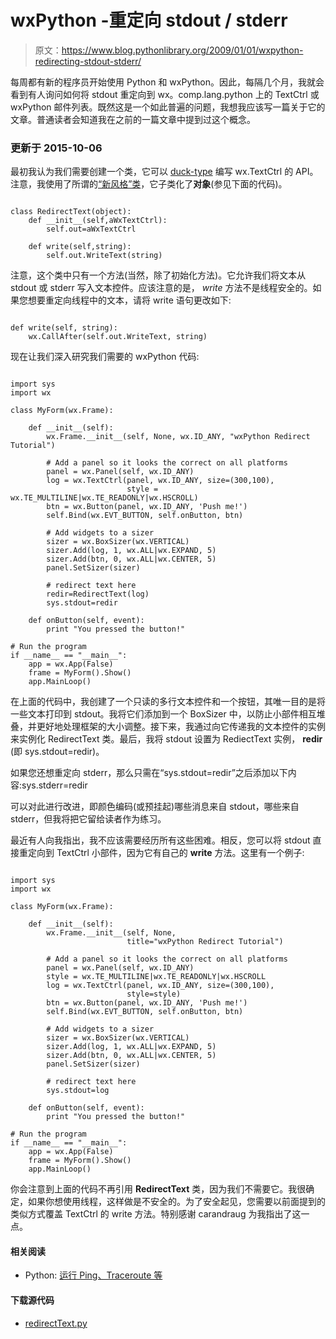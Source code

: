 # wxPython -重定向 stdout / stderr

> 原文：<https://www.blog.pythonlibrary.org/2009/01/01/wxpython-redirecting-stdout-stderr/>

每周都有新的程序员开始使用 Python 和 wxPython。因此，每隔几个月，我就会看到有人询问如何将 stdout 重定向到 wx。comp.lang.python 上的 TextCtrl 或 wxPython 邮件列表。既然这是一个如此普遍的问题，我想我应该写一篇关于它的文章。普通读者会知道我在之前的一篇文章中提到过这个概念。

### **更新于 2015-10-06**

最初我认为我们需要创建一个类，它可以 [duck-type](http://en.wikipedia.org/wiki/Duck_typing) 编写 wx.TextCtrl 的 API。注意，我使用了所谓的[“新风格”类](http://www.python.org/doc/newstyle/)，它子类化了**对象**(参见下面的代码)。

```

class RedirectText(object):
    def __init__(self,aWxTextCtrl):
        self.out=aWxTextCtrl

    def write(self,string):
        self.out.WriteText(string)

```

注意，这个类中只有一个方法(当然，除了初始化方法)。它允许我们将文本从 stdout 或 stderr 写入文本控件。应该注意的是， *write* 方法不是线程安全的。如果您想要重定向线程中的文本，请将 write 语句更改如下:

```

def write(self, string):
    wx.CallAfter(self.out.WriteText, string)

```

现在让我们深入研究我们需要的 wxPython 代码:

```

import sys
import wx

class MyForm(wx.Frame):

    def __init__(self):
        wx.Frame.__init__(self, None, wx.ID_ANY, "wxPython Redirect Tutorial")

        # Add a panel so it looks the correct on all platforms
        panel = wx.Panel(self, wx.ID_ANY)
        log = wx.TextCtrl(panel, wx.ID_ANY, size=(300,100),
                          style = wx.TE_MULTILINE|wx.TE_READONLY|wx.HSCROLL)
        btn = wx.Button(panel, wx.ID_ANY, 'Push me!')
        self.Bind(wx.EVT_BUTTON, self.onButton, btn)

        # Add widgets to a sizer        
        sizer = wx.BoxSizer(wx.VERTICAL)
        sizer.Add(log, 1, wx.ALL|wx.EXPAND, 5)
        sizer.Add(btn, 0, wx.ALL|wx.CENTER, 5)
        panel.SetSizer(sizer)

        # redirect text here
        redir=RedirectText(log)
        sys.stdout=redir

    def onButton(self, event):        
        print "You pressed the button!"

# Run the program
if __name__ == "__main__":
    app = wx.App(False)
    frame = MyForm().Show()
    app.MainLoop()

```

在上面的代码中，我创建了一个只读的多行文本控件和一个按钮，其唯一目的是将一些文本打印到 stdout。我将它们添加到一个 BoxSizer 中，以防止小部件相互堆叠，并更好地处理框架的大小调整。接下来，我通过向它传递我的文本控件的实例来实例化 RedirectText 类。最后，我将 stdout 设置为 RediectText 实例， **redir** (即 sys.stdout=redir)。

如果您还想重定向 stderr，那么只需在“sys.stdout=redir”之后添加以下内容:sys.stderr=redir

可以对此进行改进，即颜色编码(或预挂起)哪些消息来自 stdout，哪些来自 stderr，但我将把它留给读者作为练习。

最近有人向我指出，我不应该需要经历所有这些困难。相反，您可以将 stdout 直接重定向到 TextCtrl 小部件，因为它有自己的 **write** 方法。这里有一个例子:

```

import sys
import wx

class MyForm(wx.Frame):

    def __init__(self):
        wx.Frame.__init__(self, None, 
                          title="wxPython Redirect Tutorial")

        # Add a panel so it looks the correct on all platforms
        panel = wx.Panel(self, wx.ID_ANY)
        style = wx.TE_MULTILINE|wx.TE_READONLY|wx.HSCROLL
        log = wx.TextCtrl(panel, wx.ID_ANY, size=(300,100),
                          style=style)
        btn = wx.Button(panel, wx.ID_ANY, 'Push me!')
        self.Bind(wx.EVT_BUTTON, self.onButton, btn)

        # Add widgets to a sizer
        sizer = wx.BoxSizer(wx.VERTICAL)
        sizer.Add(log, 1, wx.ALL|wx.EXPAND, 5)
        sizer.Add(btn, 0, wx.ALL|wx.CENTER, 5)
        panel.SetSizer(sizer)

        # redirect text here
        sys.stdout=log

    def onButton(self, event):
        print "You pressed the button!"

# Run the program
if __name__ == "__main__":
    app = wx.App(False)
    frame = MyForm().Show()
    app.MainLoop()

```

你会注意到上面的代码不再引用 **RedirectText** 类，因为我们不需要它。我很确定，如果你想使用线程，这样做是不安全的。为了安全起见，您需要以前面提到的类似方式覆盖 TextCtrl 的 write 方法。特别感谢 carandraug 为我指出了这一点。

#### 相关阅读

*   Python: [运行 Ping、Traceroute 等](https://www.blog.pythonlibrary.org/2010/06/05/python-running-ping-traceroute-and-more/)

#### 下载源代码

*   [redirectText.py](https://www.blog.pythonlibrary.org/wp-content/uploads/2009/01/redirecttext.txt)